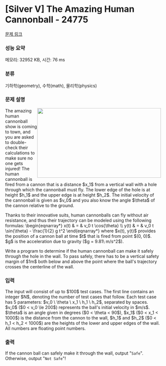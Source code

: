 # [Silver V] The Amazing Human Cannonball - 24775 

[문제 링크](https://www.acmicpc.net/problem/24775) 

### 성능 요약

메모리: 32952 KB, 시간: 76 ms

### 분류

기하학(geometry), 수학(math), 물리학(physics)

### 문제 설명

<p><img alt="" src="" style="width: 400px; height: 225px; float: right;">The amazing human cannonball show is coming to town, and you are asked to double-check their calculations to make sure no one gets injured! The human cannonball is fired from a cannon that is a distance $x_1$ from a vertical wall with a hole through which the cannonball must fly.  The lower edge of the hole is at height $h_1$ and the upper edge is at height $h_2$.  The initial velocity of the cannonball is given as $v_0$ and you also know the angle $\theta$ of the cannon relative to the ground.</p>

<p>Thanks to their innovative suits, human cannonballs can fly without air resistance, and thus their trajectory can be modeled using the following formulas: \begin{eqnarray*} x(t) & = & v_0 t \cos{\theta} \\ y(t) & = & v_0 t \sin{\theta} - \frac{1}{2} g t^2 \end{eqnarray*} where $x(t), y(t)$ provides the position of a cannon ball at time $t$ that is fired from point $(0, 0)$. $g$ is the acceleration due to gravity ($g = 9.81\ m/s^2$).</p>

<p>Write a program to determine if the human cannonball can make it safely through the hole in the wall.  To pass safely, there has to be a vertical safety margin of $1m$ both below and above the point where the ball's trajectory crosses the centerline of the wall.</p>

### 입력 

 <p>The input will consist of up to $100$ test cases.  The first line contains an integer $N$, denoting the number of test cases that follow. Each test case has 5 parameters: $v_0 \ \theta \ x_1 \ h_1 \ h_2$, separated by spaces. $v_0$ ($0 < v_0 \le 200$) represents the ball's initial velocity in $m/s$. $\theta$ is an angle given in degrees ($0 < \theta < 90$), $x_1$ ($0 < x_1 < 1000$) is the distance from the cannon to the wall, $h_1$ and $h_2$ ($0 < h_1 < h_2 < 1000$) are the heights of the lower and upper edges of the wall. All numbers are floating point numbers.</p>

### 출력 

 <p>If the cannon ball can safely make it through the wall, output "<code>Safe</code>".  Otherwise, output "<code>Not Safe</code>"!</p>

